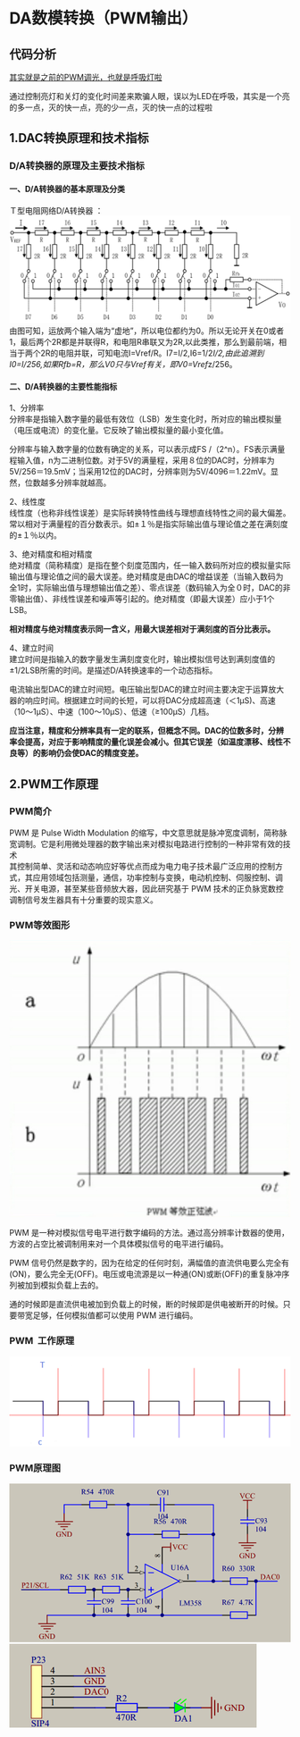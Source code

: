 # DA数模转换（PWM输出）
## 代码分析
[其实就是之前的PWM调光，也就是呼吸灯啦](https://github.com/yujiecong/yjc-BST-M51-learning/blob/master/contents/project4%20%E6%B5%81%E6%B0%B4%E7%81%AF%E5%AE%9E%E9%AA%8C/%E5%91%BC%E5%90%B8%E7%81%AF.c)

通过控制亮灯和关灯的变化时间差来欺骗人眼，误以为LED在呼吸，其实是一个亮的多一点，灭的快一点，亮的少一点，灭的快一点的过程啦

## 1.DAC转换原理和技术指标
### D/A转换器的原理及主要技术指标
#### 一、D/A转换器的基本原理及分类
Ｔ型电阻网络D/A转换器 ：
![img](img/1.png)  
由图可知，运放两个输入端为“虚地”，所以电位都约为0。所以无论开关在0或者1，最后两个2R都是并联得R，和电阻R串联又为2R,以此类推，那么到最前端，相当于两个2R的电阻并联，可知电流I=Vref/R。I7=I/2,I6=1/2*I/2,由此追溯到I0=I/256,如果Rfb=R，那么V0只与Vref有关，即V0=Vref*z/256。
#### 二、D/A转换器的主要性能指标
1、分辨率  
分辨率是指输入数字量的最低有效位（LSB）发生变化时，所对应的输出模拟量（电压或电流）的变化量。它反映了输出模拟量的最小变化值。

分辨率与输入数字量的位数有确定的关系，可以表示成FS /（2^n）。FS表示满量程输入值，n为二进制位数。对于5V的满量程，采用８位的DAC时，分辨率为5V/256＝19.5mV；当采用12位的DAC时，分辨率则为5V/4096＝1.22mV。显然，位数越多分辨率就越高。  

2、线性度  
线性度（也称非线性误差）是实际转换特性曲线与理想直线特性之间的最大偏差。常以相对于满量程的百分数表示。如±１％是指实际输出值与理论值之差在满刻度的±１％以内。  

3、绝对精度和相对精度  
绝对精度（简称精度）是指在整个刻度范围内，任一输入数码所对应的模拟量实际输出值与理论值之间的最大误差。绝对精度是由DAC的增益误差（当输入数码为全1时，实际输出值与理想输出值之差）、零点误差（数码输入为全０时，DAC的非零输出值）、非线性误差和噪声等引起的。绝对精度（即最大误差）应小于1个LSB。

**相对精度与绝对精度表示同一含义，用最大误差相对于满刻度的百分比表示。**

4、建立时间  
建立时间是指输入的数字量发生满刻度变化时，输出模拟信号达到满刻度值的±1/2LSB所需的时间。是描述D/A转换速率的一个动态指标。

电流输出型DAC的建立时间短。电压输出型DAC的建立时间主要决定于运算放大器的响应时间。根据建立时间的长短，可以将DAC分成超高速（＜1μS)、高速（10～1μS）、中速（100～10μS）、低速（≥100μS）几档。

**应当注意，精度和分辨率具有一定的联系，但概念不同。DAC的位数多时，分辨率会提高，对应于影响精度的量化误差会减小。但其它误差（如温度漂移、线性不良等）的影响仍会使DAC的精度变差。**

## 2.PWM工作原理
### PWM简介
PWM 是 Pulse Width Modulation 的缩写，中文意思就是脉冲宽度调制，简称脉宽调制。它是利用微处理器的数字输出来对模拟电路进行控制的一种非常有效的技术  
其控制简单、灵活和动态响应好等优点而成为电力电子技术最广泛应用的控制方式，其应用领域包括测量，通信，功率控制与变换，电动机控制、伺服控制、调光、开关电源，甚至某些音频放大器，因此研究基于 PWM 技术的正负脉宽数控调制信号发生器具有十分重要的现实意义。
### PWM等效图形
![img](img/2.png)  

PWM 是一种对模拟信号电平进行数字编码的方法。通过高分辨率计数器的使用，方波的占空比被调制用来对一个具体模拟信号的电平进行编码。

PWM 信号仍然是数字的，因为在给定的任何时刻，满幅值的直流供电要么完全有(ON)，要么完全无(OFF)。电压或电流源是以一种通(ON)或断(OFF)的重复脉冲序列被加到模拟负载上去的。

通的时候即是直流供电被加到负载上的时候，断的时候即是供电被断开的时候。只要带宽足够，任何模拟值都可以使用 PWM 进行编码。

### PWM  工作原理
![img](img/3.png)  
### PWM原理图
![img](img/4.png)  
![img](img/5.png)  